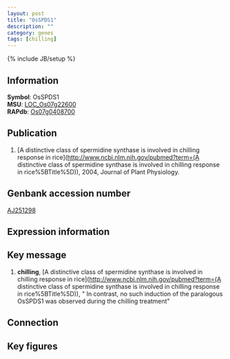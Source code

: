 ```yaml
---
layout: post
title: "OsSPDS1"
description: ""
category: genes
tags: [chilling]
---
```

{% include JB/setup %}

## Information
__Symbol__: OsSPDS1  
__MSU__: [LOC_Os07g22600](http://rice.plantbiology.msu.edu/cgi-bin/ORF_infopage.cgi?orf=LOC_Os07g22600)  
__RAPdb__: [Os07g0408700](http://rapdb.dna.affrc.go.jp/viewer/gbrowse_details/irgsp1?name=Os07g0408700)  

## Publication
1. [A distinctive class of spermidine synthase is involved in chilling response in rice](http://www.ncbi.nlm.nih.gov/pubmed?term=(A distinctive class of spermidine synthase is involved in chilling response in rice%5BTitle%5D)), 2004, Journal of Plant Physiology.

## Genbank accession number
[AJ251298](http://www.ncbi.nlm.nih.gov/nuccore/AJ251298)

## Expression information

## Key message
1. __chilling__, [A distinctive class of spermidine synthase is involved in chilling response in rice](http://www.ncbi.nlm.nih.gov/pubmed?term=(A distinctive class of spermidine synthase is involved in chilling response in rice%5BTitle%5D)), " In contrast, no such induction of the paralogous OsSPDS1 was observed during the chilling treatment"

## Connection

## Key figures


